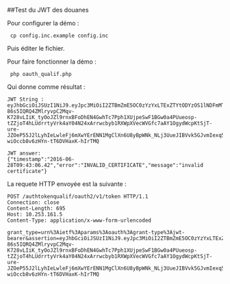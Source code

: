 ##Test du JWT des douanes

Pour configurer la démo :

     cp config.inc.example config.inc

Puis éditer le fichier.

Pour faire fonctionner la démo :

     php oauth_qualif.php

Qui donne comme résultat :

    JWT String : 
    eyJhbGciOiJSUzI1NiJ9.eyJpc3MiOiI2ZTBmZmE5OC0zYzYxLTExZTYtODYzOS1lNDFmMTM0NDc5NGMiLCJzY29wZSI6Imh0dHA6Ly8xMC4yNTMuMTYxLjUvY2llbHF1YWxpZmludGVycHJvL3dzLzEuMC9kZWNsYXJhdGlvbnMiLCJhdWQiOiJodHRwczovL2RvdWFuZS5maW5hbmNlcy5nb3V2LmZyL29hdXRoMi92MS9hdXRoIiwiaWF0IjoxNDY3MDk5Nzg2MDAwfQ.K-86s5IQRQ4ZMlryvpC2Mqv-K728vLIiK_tyOoJZl9rnxBFoDhEN4GwhTc7Pph1XUjpeSwF1BGw0a4PUueosp-tZZjoT4hLUdrrtyVrk4aY04N24xArrwcbyb1RXWpXVecWVGfc7aAY1OgydWcpKtSjT-ure-JZOeP55J2lLyhIeLwleFj6mXwYErENN1MgClXn6U8yBpWNk_NLj3UueJIBVvk5GJvmIexq5YguX426YqsmzvfDhvzxCe8gKfunQlDeNFvthQ5O5nvF2VFoBq6EoJcQR7ElNDJLyX35I7H2lZv8CnjXVkBT-wiOccb8v6zHYn-tT6DVHaxK-hIrTMQ

    JWT answer: 
    {"timestamp":"2016-06-28T09:43:06.42","error":"INVALID_CERTIFICATE","message":"invalid certificate"}


La requete HTTP envoyée est la suivante :

    POST /authtokenqualif/oauth2/v1/token HTTP/1.1
    Connection: close
    Content-Length: 695
    Host: 10.253.161.5
    Content-Type: application/x-www-form-urlencoded

    grant_type=urn%3Aietf%3Aparams%3Aoauth%3Agrant-type%3Ajwt-bearer&assertion=eyJhbGciOiJSUzI1NiJ9.eyJpc3MiOiI2ZTBmZmE5OC0zYzYxLTExZTYtODYzOS1lNDFmMTM0NDc5NGMiLCJzY29wZSI6Imh0dHA6Ly8xMC4yNTMuMTYxLjUvY2llbHF1YWxpZmludGVycHJvL3dzLzEuMC9kZWNsYXJhdGlvbnMiLCJhdWQiOiJodHRwczovL2RvdWFuZS5maW5hbmNlcy5nb3V2LmZyL29hdXRoMi92MS9hdXRoIiwiaWF0IjoxNDY3MDk5Nzg2MDAwfQ.K-86s5IQRQ4ZMlryvpC2Mqv-K728vLIiK_tyOoJZl9rnxBFoDhEN4GwhTc7Pph1XUjpeSwF1BGw0a4PUueosp-tZZjoT4hLUdrrtyVrk4aY04N24xArrwcbyb1RXWpXVecWVGfc7aAY1OgydWcpKtSjT-ure-JZOeP55J2lLyhIeLwleFj6mXwYErENN1MgClXn6U8yBpWNk_NLj3UueJIBVvk5GJvmIexq5YguX426YqsmzvfDhvzxCe8gKfunQlDeNFvthQ5O5nvF2VFoBq6EoJcQR7ElNDJLyX35I7H2lZv8CnjXVkBT-wiOccb8v6zHYn-tT6DVHaxK-hIrTMQ

